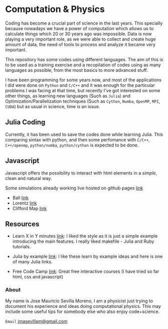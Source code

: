 Computation & Physics
============

Coding has become a crucial part of science in the last years. This specially because nowadays we have a power of computation which allows us to calculate things which 20 or 30 years ago was impossible. Data is now playing a very important role, as we were able to collect and create huge amount of data, the need of tools to process and analyze it became very important.


This repository has some codes using different languages. The aim of this is to be used as a training exercise and a recopilation of codes using as many languages as possible, from the most basics to more advanced stuff.

I have been programming for some years now, and most of the applications I did were done on  `Python` and  `C/C++` and it was enough for the particular problems I was facing at that time, but recently I've got interested on some other things, as learning new languages (Such as `Julia`) and Optimization/Parallelization techniques (Such as `Cython`, `Numba`, `OpenMP`, `MPI`, `CUDA`) but as usual in science, time is an issue.


## Julia Coding

Currently, it has been used to save the codes done while learning Julia. This comparing sintax with python, and then some perfomance with `C/C++`, `C++/openmp`, `python/numba`, `python/cython` is expected to be done.

## Javascript

Javascript offers the possibility to interact with html elements in a _simple_, clean and natural way.

Some simulations already working live hosted on github pages [link](https://jmsevillam.github.io/Learning/Javascript/)

  - Ball [link](https://jmsevillam.github.io/Learning/Javascript/box/box.html)
  - Lorentz [link](https://jmsevillam.github.io/Learning/Javascript/Lorentz/Lorentz.html)
  - Clifford Map [link](https://jmsevillam.github.io/Learning/Javascript/Clifford/Clifford.html)
 

## Resources

 - Learn X in Y minutes [link](https://learnxinyminutes.com/): I liked the style as it is just a simple example introducing the main features. I really liked makefile - Julia and Ruby tutorials.
 - Julia by example [link](https://juliabyexample.helpmanual.io/): I like these learn by example ideas and here is one of many Julia links.
 
 - Free Code Camp [link](https://www.freecodecamp.org/learn/): Great free interactive courses (I have tried so far html, css and javascript)


### About
My name is Jose Mauricio Sevilla Moreno, I am a physicist just trying to document his experience and ideas doing computational physics. This may include some useful tips for somebody else who also enjoy code+science.


`Email` jmasevillam@gmail.com
